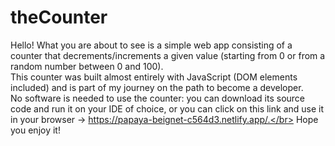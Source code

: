 # theCounter
Hello! What you are about to see is a simple web app consisting of a counter that decrements/increments a given value (starting from 0 or from a random number between 0 and 100).</br>
This counter was built almost entirely with JavaScript (DOM elements included) and is part of my journey on the path to become a developer.</br>
No software is needed to use the counter: you can download its source code and run it on your IDE of choice, or you can click on this link and use it in your browser -> https://papaya-beignet-c564d3.netlify.app/.</br>
Hope you enjoy it!
